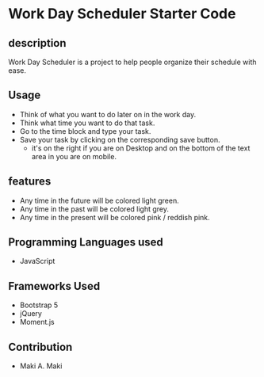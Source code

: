 # Work Day Scheduler Starter Code

## description 
Work Day Scheduler is a project to help people organize their schedule with ease.

## Usage 
* Think of what you want to do later on in the work day.
* Think what time you want to do that task.
* Go to the time block and type your task.
* Save your task by clicking on the corresponding save button.
    - it's on the right if you are on Desktop and on the bottom of the text area in you are on mobile.

## features 
* Any time in the future will be colored light green.
* Any time in the past will be colored light grey.
* Any time in the present will be colored pink / reddish pink.

## Programming Languages used
* JavaScript
## Frameworks Used
* Bootstrap 5
* jQuery
* Moment.js

## Contribution
* Maki A. Maki